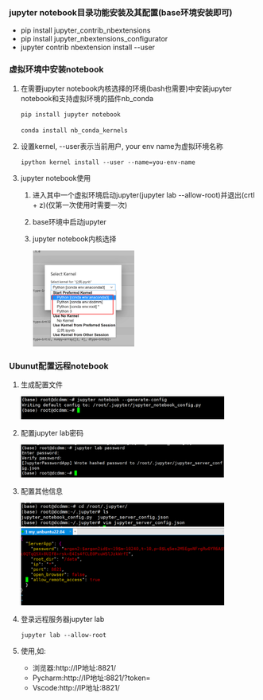### jupyter notebook目录功能安装及其配置(base环境安装即可)

* pip install jupyter_contrib_nbextensions
* pip install jupyter_nbextensions_configurator
* jupyter contrib nbextension install --user

### 虚拟环境中安装notebook

1. 在需要jupyter notebook内核选择的环境(bash也需要)中安装jupyter notebook和支持虚拟环境的插件nb_conda
    ```shell
    pip install jupyter notebook
    
    conda install nb_conda_kernels
    ```

2. 设置kernel, --user表示当前用户, your env name为虚拟环境名称
    ```shell
    ipython kernel install --user --name=you-env-name
    ```

3. jupyter notebook使用
    1. 进入其中一个虚拟环境启动jupyter(jupyter lab --allow-root)并退出(crtl + z)(仅第一次使用时需要一次)
    2. base环境中启动jupyter
    3. jupyter notebook内核选择

       <img src="../../Other/img/notebook内核选择.jpg" style="zoom:20%">

### Ubunut配置远程notebook

1. 生成配置文件

    <img src="../../Other/img/安装u0.jpg" style="zoom:40%">

2. 配置jupyter lab密码

    <img src="../../Other/img/安装u1.jpg" style="zoom:40%">

3. 配置其他信息

    <img src="../../Other/img/安装u3.jpg" style="zoom:40%">   

    <img src="../../Other/img/安装u2.jpg" style="zoom:40%">

4. 登录远程服务器jupyter lab

    ```shell
    jupyter lab --allow-root
    ```
5. 使用,如:
    * 浏览器:http://IP地址:8821/
    * Pycharm:http://IP地址:8821/?token=
    * Vscode:http://IP地址:8821/